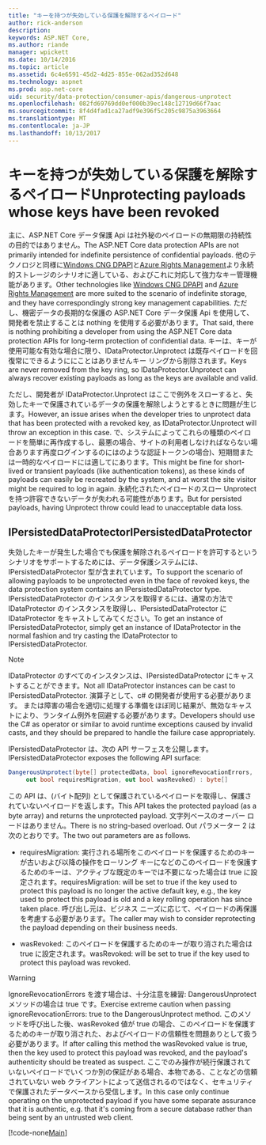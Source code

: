 ```yaml
---
title: "キーを持つが失効している保護を解除するペイロード"
author: rick-anderson
description: 
keywords: ASP.NET Core,
ms.author: riande
manager: wpickett
ms.date: 10/14/2016
ms.topic: article
ms.assetid: 6c4e6591-45d2-4d25-855e-062ad352d648
ms.technology: aspnet
ms.prod: asp.net-core
uid: security/data-protection/consumer-apis/dangerous-unprotect
ms.openlocfilehash: 082fd69769dd0ef000b39ec148c12719d66f7aac
ms.sourcegitcommit: 8f4d4fad1ca27adf9e396f5c205c9875a3963664
ms.translationtype: MT
ms.contentlocale: ja-JP
ms.lasthandoff: 10/13/2017
---
```

# <a name="unprotecting-payloads-whose-keys-have-been-revoked"></a><span data-ttu-id="971e4-103">キーを持つが失効している保護を解除するペイロード</span><span class="sxs-lookup"><span data-stu-id="971e4-103">Unprotecting payloads whose keys have been revoked</span></span>

<a name="data-protection-consumer-apis-dangerous-unprotect"></a>

<span data-ttu-id="971e4-104">主に、ASP.NET Core データ保護 Api は社外秘のペイロードの無期限の持続性の目的ではありません。</span><span class="sxs-lookup"><span data-stu-id="971e4-104">The ASP.NET Core data protection APIs are not primarily intended for indefinite persistence of confidential payloads.</span></span> <span data-ttu-id="971e4-105">他のテクノロジと同様に[Windows CNG DPAPI](https://msdn.microsoft.com/library/windows/desktop/hh706794%28v=vs.85%29.aspx)と[Azure Rights Management](https://docs.microsoft.com/rights-management/)より永続的ストレージのシナリオに適している、およびこれに対応して強力なキー管理機能があります。</span><span class="sxs-lookup"><span data-stu-id="971e4-105">Other technologies like [Windows CNG DPAPI](https://msdn.microsoft.com/library/windows/desktop/hh706794%28v=vs.85%29.aspx) and [Azure Rights Management](https://docs.microsoft.com/rights-management/) are more suited to the scenario of indefinite storage, and they have correspondingly strong key management capabilities.</span></span> <span data-ttu-id="971e4-106">ただし、機密データの長期的な保護の ASP.NET Core データ保護 Api を使用して、開発者を禁止することは nothing を使用する必要があります。</span><span class="sxs-lookup"><span data-stu-id="971e4-106">That said, there is nothing prohibiting a developer from using the ASP.NET Core data protection APIs for long-term protection of confidential data.</span></span> <span data-ttu-id="971e4-107">キーは、キーが使用可能な有効な場合に限り、IDataProtector.Unprotect は既存ペイロードを回復常にできるようににことはありませんキー リングから削除されます。</span><span class="sxs-lookup"><span data-stu-id="971e4-107">Keys are never removed from the key ring, so IDataProtector.Unprotect can always recover existing payloads as long as the keys are available and valid.</span></span>

<span data-ttu-id="971e4-108">ただし、開発者が IDataProtector.Unprotect はここで例外をスローすると、失効したキーで保護されているデータの保護を解除しようとするときに問題が生じます。</span><span class="sxs-lookup"><span data-stu-id="971e4-108">However, an issue arises when the developer tries to unprotect data that has been protected with a revoked key, as IDataProtector.Unprotect will throw an exception in this case.</span></span> <span data-ttu-id="971e4-109">で、システムによってこれらの種類のペイロードを簡単に再作成するし、最悪の場合、サイトの利用者しなければならない場合あります再度ログインするのにはのような認証トークンの場合)、短期間または一時的なペイロードには適してにあります。</span><span class="sxs-lookup"><span data-stu-id="971e4-109">This might be fine for short-lived or transient payloads (like authentication tokens), as these kinds of payloads can easily be recreated by the system, and at worst the site visitor might be required to log in again.</span></span> <span data-ttu-id="971e4-110">永続化されたペイロードのスロー Unprotect を持つ許容できないデータが失われる可能性があります。</span><span class="sxs-lookup"><span data-stu-id="971e4-110">But for persisted payloads, having Unprotect throw could lead to unacceptable data loss.</span></span>

## <a name="ipersisteddataprotector"></a><span data-ttu-id="971e4-111">IPersistedDataProtector</span><span class="sxs-lookup"><span data-stu-id="971e4-111">IPersistedDataProtector</span></span>

<span data-ttu-id="971e4-112">失効したキーが発生した場合でも保護を解除されるペイロードを許可するというシナリオをサポートするためには、データ保護システムには、IPersistedDataProtector 型が含まれています。</span><span class="sxs-lookup"><span data-stu-id="971e4-112">To support the scenario of allowing payloads to be unprotected even in the face of revoked keys, the data protection system contains an IPersistedDataProtector type.</span></span> <span data-ttu-id="971e4-113">IPersistedDataProtector のインスタンスを取得するには、通常の方法で IDataProtector のインスタンスを取得し、IPersistedDataProtector に IDataProtector をキャストしてみてください。</span><span class="sxs-lookup"><span data-stu-id="971e4-113">To get an instance of IPersistedDataProtector, simply get an instance of IDataProtector in the normal fashion and try casting the IDataProtector to IPersistedDataProtector.</span></span>

> [!NOTE]
> <span data-ttu-id="971e4-114">IDataProtector のすべてのインスタンスは、IPersistedDataProtector にキャストすることができます。</span><span class="sxs-lookup"><span data-stu-id="971e4-114">Not all IDataProtector instances can be cast to IPersistedDataProtector.</span></span> <span data-ttu-id="971e4-115">演算子として、c# の開発者が使用する必要があります。 または障害の場合を適切に処理する準備をほぼ同じ結果が、無効なキャストにより、ランタイム例外を回避する必要があります。</span><span class="sxs-lookup"><span data-stu-id="971e4-115">Developers should use the C# as operator or similar to avoid runtime exceptions caused by invalid casts, and they should be prepared to handle the failure case appropriately.</span></span>

<span data-ttu-id="971e4-116">IPersistedDataProtector は、次の API サーフェスを公開します。</span><span class="sxs-lookup"><span data-stu-id="971e4-116">IPersistedDataProtector exposes the following API surface:</span></span>

```csharp
DangerousUnprotect(byte[] protectedData, bool ignoreRevocationErrors,
     out bool requiresMigration, out bool wasRevoked) : byte[]
   ```

<span data-ttu-id="971e4-117">この API は、(バイト配列) として保護されているペイロードを取得し、保護されていないペイロードを返します。</span><span class="sxs-lookup"><span data-stu-id="971e4-117">This API takes the protected payload (as a byte array) and returns the unprotected payload.</span></span> <span data-ttu-id="971e4-118">文字列ベースのオーバー ロードはありません。</span><span class="sxs-lookup"><span data-stu-id="971e4-118">There is no string-based overload.</span></span> <span data-ttu-id="971e4-119">Out パラメーター 2 は次のとおりです。</span><span class="sxs-lookup"><span data-stu-id="971e4-119">The two out parameters are as follows.</span></span>

* <span data-ttu-id="971e4-120">requiresMigration: 実行される場所をこのペイロードを保護するためのキーが古いおよび以降の操作をローリング キーになどのこのペイロードを保護するためのキーは、アクティブな既定のキーでは不要になった場合は true に設定されます。</span><span class="sxs-lookup"><span data-stu-id="971e4-120">requiresMigration: will be set to true if the key used to protect this payload is no longer the active default key, e.g., the key used to protect this payload is old and a key rolling operation has since taken place.</span></span> <span data-ttu-id="971e4-121">呼び出し元は、ビジネス ニーズに応じて、ペイロードの再保護を考慮する必要があります。</span><span class="sxs-lookup"><span data-stu-id="971e4-121">The caller may wish to consider reprotecting the payload depending on their business needs.</span></span>

* <span data-ttu-id="971e4-122">wasRevoked: このペイロードを保護するためのキーが取り消された場合は true に設定されます。</span><span class="sxs-lookup"><span data-stu-id="971e4-122">wasRevoked: will be set to true if the key used to protect this payload was revoked.</span></span>

>[!WARNING]
> <span data-ttu-id="971e4-123">IgnoreRevocationErrors を渡す場合は、十分注意を練習: DangerousUnprotect メソッドの場合は true です。</span><span class="sxs-lookup"><span data-stu-id="971e4-123">Exercise extreme caution when passing ignoreRevocationErrors: true to the DangerousUnprotect method.</span></span> <span data-ttu-id="971e4-124">このメソッドを呼び出した後、wasRevoked 値が true の場合、このペイロードを保護するためのキーが取り消された、およびペイロードの信頼性を問題ありとして扱う必要があります。</span><span class="sxs-lookup"><span data-stu-id="971e4-124">If after calling this method the wasRevoked value is true, then the key used to protect this payload was revoked, and the payload's authenticity should be treated as suspect.</span></span> <span data-ttu-id="971e4-125">ここでのみ操作が続行保護されていないペイロードでいくつか別の保証がある場合、本物である、ことなどの信頼されていない web クライアントによって送信されるのではなく、セキュリティで保護されたデータベースから受信します。</span><span class="sxs-lookup"><span data-stu-id="971e4-125">In this case only continue operating on the unprotected payload if you have some separate assurance that it is authentic, e.g. that it's coming from a secure database rather than being sent by an untrusted web client.</span></span>

[!code-none[Main](dangerous-unprotect/samples/dangerous-unprotect.cs)]

